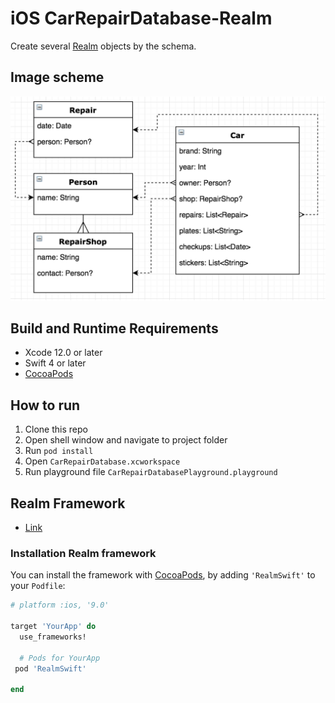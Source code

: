 # iOS CarRepairDatabase-Realm
Create several [Realm](https://realm.io) objects by the schema.
## Image scheme
![alt text](https://github.com/lpopovic/CarRepairDatabase-Realm/blob/master/Scheme.png)

## Build and Runtime Requirements
+ Xcode 12.0 or later
+ Swift 4 or later
+ [CocoaPods](http://cocoapods.org/) 

## How to run 

1. Clone this repo
1. Open shell window and navigate to project folder
1. Run `pod install`
1. Open `CarRepairDatabase.xcworkspace`
1. Run playground file `CarRepairDatabasePlayground.playground`

## Realm Framework
+ [Link](https://realm.io/docs/swift/latest/)

### Installation Realm framework
You can install the framework with [CocoaPods](http://cocoapods.org/), by adding `'RealmSwift'` to your `Podfile`:

```ruby
# platform :ios, '9.0'

target 'YourApp' do
  use_frameworks!

  # Pods for YourApp
 pod 'RealmSwift'

end
```
